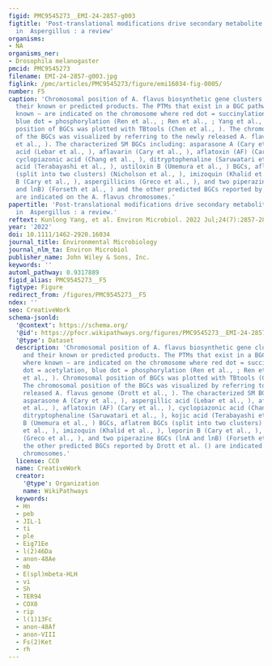 ```yaml
---
figid: PMC9545273__EMI-24-2857-g003
figtitle: 'Post‐translational modifications drive secondary metabolite biosynthesis
  in  Aspergillus : a review'
organisms:
- NA
organisms_ner:
- Drosophila melanogaster
pmcid: PMC9545273
filename: EMI-24-2857-g003.jpg
figlink: /pmc/articles/PMC9545273/figure/emi16034-fig-0005/
number: F5
caption: 'Chromosomal position of A. flavus biosynthetic gene clusters (BGCs) and
  their known or predicted products. The PTMs that exist in a BGC pathway – where
  known – are indicated on the chromosome where red dot = succinylation, green dot = acetylation,
  blue dot = phosphorylation (Ren et al., ; Ren et al., ; Yang et al., ). Chromosomal
  position of BGCs was plotted with TBtools (Chen et al., ). The chromosomal position
  of the BGCs was visualized by referring to the newly released A. flavus genome (Drott
  et al., ). The characterized SM BGCs including: asparasone A (Cary et al., ), aspergillic
  acid (Lebar et al., ), aflavarin (Cary et al., ), aflatoxin (AF) (Cary et al., ),
  cyclopiazonic acid (Chang et al., ), ditryptophenaline (Saruwatari et al., ), kojic
  acid (Terabayashi et al., ), ustiloxin B (Umemura et al., ) BGCs, aflatrem BGCs
  (split into two clusters) (Nicholson et al., ), imizoquin (Khalid et al., ), leporin
  B (Cary et al., ), aspergillicins (Greco et al., ), and two piperazine BGCs (lnA
  and lnB) (Forseth et al., ) and the other predicted BGCs reported by Drott et al. ()
  are indicated on the A. flavus chromosomes.'
papertitle: 'Post‐translational modifications drive secondary metabolite biosynthesis
  in  Aspergillus : a review.'
reftext: Kunlong Yang, et al. Environ Microbiol. 2022 Jul;24(7):2857-2881.
year: '2022'
doi: 10.1111/1462-2920.16034
journal_title: Environmental Microbiology
journal_nlm_ta: Environ Microbiol
publisher_name: John Wiley & Sons, Inc.
keywords: ''
automl_pathway: 0.9317889
figid_alias: PMC9545273__F5
figtype: Figure
redirect_from: /figures/PMC9545273__F5
ndex: ''
seo: CreativeWork
schema-jsonld:
  '@context': https://schema.org/
  '@id': https://pfocr.wikipathways.org/figures/PMC9545273__EMI-24-2857-g003.html
  '@type': Dataset
  description: 'Chromosomal position of A. flavus biosynthetic gene clusters (BGCs)
    and their known or predicted products. The PTMs that exist in a BGC pathway –
    where known – are indicated on the chromosome where red dot = succinylation, green
    dot = acetylation, blue dot = phosphorylation (Ren et al., ; Ren et al., ; Yang
    et al., ). Chromosomal position of BGCs was plotted with TBtools (Chen et al., ).
    The chromosomal position of the BGCs was visualized by referring to the newly
    released A. flavus genome (Drott et al., ). The characterized SM BGCs including:
    asparasone A (Cary et al., ), aspergillic acid (Lebar et al., ), aflavarin (Cary
    et al., ), aflatoxin (AF) (Cary et al., ), cyclopiazonic acid (Chang et al., ),
    ditryptophenaline (Saruwatari et al., ), kojic acid (Terabayashi et al., ), ustiloxin
    B (Umemura et al., ) BGCs, aflatrem BGCs (split into two clusters) (Nicholson
    et al., ), imizoquin (Khalid et al., ), leporin B (Cary et al., ), aspergillicins
    (Greco et al., ), and two piperazine BGCs (lnA and lnB) (Forseth et al., ) and
    the other predicted BGCs reported by Drott et al. () are indicated on the A. flavus
    chromosomes.'
  license: CC0
  name: CreativeWork
  creator:
    '@type': Organization
    name: WikiPathways
  keywords:
  - Hn
  - peb
  - JIL-1
  - ti
  - ple
  - Eig71Ee
  - l(2)46Da
  - anon-48Ae
  - mb
  - E(spl)mbeta-HLH
  - vi
  - Sh
  - TER94
  - COX8
  - rip
  - l(1)13Fc
  - anon-48Af
  - anon-VIII
  - Fs(2)Ket
  - rh
---
```

